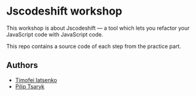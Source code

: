 # Jscodeshift workshop

This workshop is about Jscodeshift &mdash; a tool which lets you refactor
your JavaScript code with JavaScript code.

This repo contains a source code of each step from the practice part.

## Authors

* [Timofei Iatsenko](https://github.com/thekip)
* [Pilip Tsaryk](https://github.com/phts)
